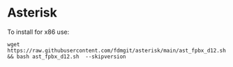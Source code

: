 # Asterisk

To install for x86 use:

```
wget https://raw.githubusercontent.com/fdmgit/asterisk/main/ast_fpbx_d12.sh && bash ast_fpbx_d12.sh  --skipversion
```
